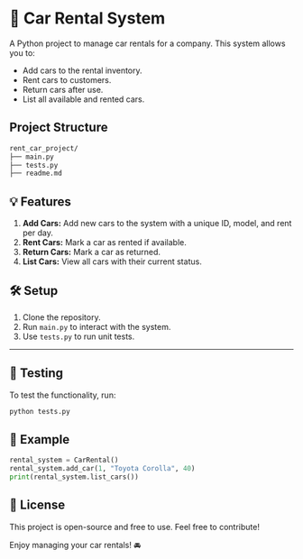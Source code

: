 
# 🚗 Car Rental System

A Python project to manage car rentals for a company. This system allows you to:

- Add cars to the rental inventory.
- Rent cars to customers.
- Return cars after use.
- List all available and rented cars.

## Project Structure

```bash
rent_car_project/
├── main.py
├── tests.py
├── readme.md
```
## 💡 Features

1. **Add Cars:** Add new cars to the system with a unique ID, model, and rent per day.
2. **Rent Cars:** Mark a car as rented if available.
3. **Return Cars:** Mark a car as returned.
4. **List Cars:** View all cars with their current status.


## 🛠️ Setup

1. Clone the repository.
2. Run `main.py` to interact with the system.
3. Use `tests.py` to run unit tests.

---

## 🧪 Testing

To test the functionality, run:
```bash
python tests.py
```

## 🚀 Example

```python
rental_system = CarRental()
rental_system.add_car(1, "Toyota Corolla", 40)
print(rental_system.list_cars())
```

## 🔗 License

This project is open-source and free to use. Feel free to contribute!

Enjoy managing your car rentals! 🚘
